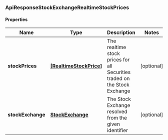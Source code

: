 ### ApiResponseStockExchangeRealtimeStockPrices

#### Properties
Name | Type | Description | Notes
------------ | ------------- | ------------- | -------------
**stockPrices** | [**[RealtimeStockPrice]**](RealtimeStockPrice.md) | The realtime stock prices for all Securities traded on the Stock Exchange | [optional] 
**stockExchange** | [**StockExchange**](StockExchange.md) | The Stock Exchange resolved from the given identifier | [optional] 



